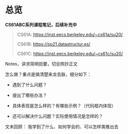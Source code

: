 # 总览

**CS61ABC系列课程笔记，后续补充中**

> CS61A: <https://inst.eecs.berkeley.edu/~cs61a/su20/>
>
> CS61B: <https://sp21.datastructur.es/>
>
> CS61C: <https://inst.eecs.berkeley.edu/~cs61c/su20/>

Notes，讲求简明扼要，切忌照抄正文

怎么做？重点是搞清楚来龙去脉，细分如下：

- 遇到了什么问题？
- 提出了哪些办法？
- 具体表现是怎么样的？有哪些示例？（代码框内体现）
  
- 还可以解决什么问题？实际使用情况是怎样的？
  
文末回顾： 我学到了什么、如何学会的、可以怎样类推出去
